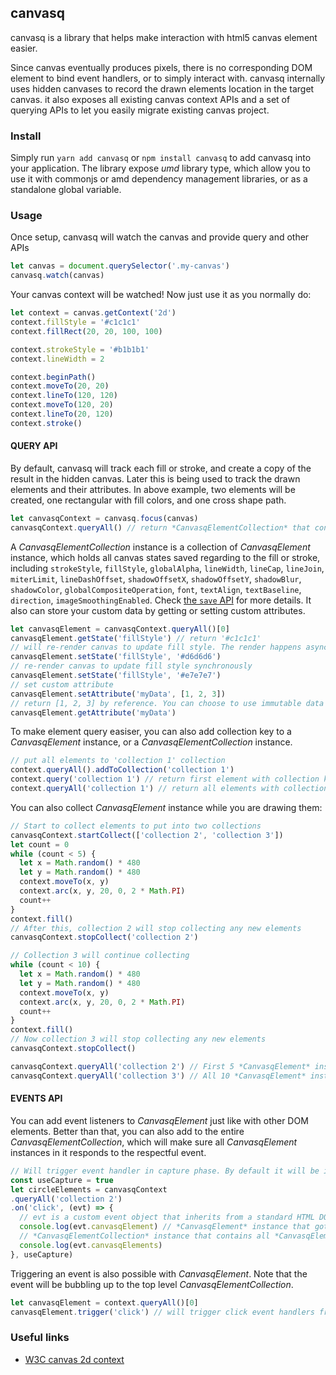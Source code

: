 ## canvasq
canvasq is a library that helps make interaction with html5 canvas element easier. 

Since canvas eventually produces pixels, there is no corresponding DOM element to bind event handlers, or to simply interact with. canvasq internally uses hidden canvases to record the drawn elements location in the target canvas. it also exposes all existing canvas context APIs and a set of querying APIs to let you easily migrate existing canvas project. 

### Install
Simply run `yarn add canvasq` or `npm install canvasq` to add canvasq into your application. The library expose *umd* library type, which allow you to use it with commonjs or amd dependency management libraries, or as a standalone global variable.

### Usage
Once setup, canvasq will watch the canvas and provide query and other APIs
```javascript
let canvas = document.querySelector('.my-canvas')
canvasq.watch(canvas)
```

Your canvas context will be watched! Now just use it as you normally do:
```javascript
let context = canvas.getContext('2d')
context.fillStyle = '#c1c1c1'
context.fillRect(20, 20, 100, 100)

context.strokeStyle = '#b1b1b1'
context.lineWidth = 2

context.beginPath()
context.moveTo(20, 20)
context.lineTo(120, 120)
context.moveTo(120, 20)
context.lineTo(20, 120)
context.stroke()
```

#### QUERY API
By default, canvasq will track each fill or stroke, and create a copy of the result in the hidden canvas. Later this is being used to track the drawn elements and their attributes. In above example, two elements will be created, one rectangular with fill colors, and one cross shape path.
```javascript
let canvasqContext = canvasq.focus(canvas)
canvasqContext.queryAll() // return *CanvasqElementCollection* that contains all elements
```

A *CanvasqElementCollection* instance is a collection of *CanvasqElement* instance, which holds all canvas states saved regarding to the fill or stroke, including `strokeStyle`, `fillStyle`, `globalAlpha`, `lineWidth`, `lineCap`, `lineJoin`, `miterLimit`, `lineDashOffset`, `shadowOffsetX`, `shadowOffsetY`, `shadowBlur`, `shadowColor`, `globalCompositeOperation`, `font`, `textAlign`, `textBaseline`, `direction`, `imageSmoothingEnabled`. Check [the `save` API](https://developer.mozilla.org/en-US/docs/Web/API/CanvasRenderingContext2D/save) for more details. It also can store your custom data by getting or setting custom attributes.
```javascript
let canvasqElement = canvasqContext.queryAll()[0]
canvasqElement.getState('fillStyle') // return '#c1c1c1'
// will re-render canvas to update fill style. The render happens asynchronously
canvasqElement.setState('fillStyle', '#d6d6d6') 
// re-render canvas to update fill style synchronously
canvasqElement.setState('fillStyle', '#e7e7e7')
// set custom attribute
canvasqElement.setAttribute('myData', [1, 2, 3])
// return [1, 2, 3] by reference. You can choose to use immutable data with other immutable libraries
canvasqElement.getAttribute('myData')
```

To make element query easiser, you can also add collection key to a *CanvasqElement* instance, or a *CanvasqElementCollection* instance.
```javascript
// put all elements to 'collection 1' collection
context.queryAll().addToCollection('collection 1')
context.query('collection 1') // return first element with collection key 'collection 1'
context.queryAll('collection 1') // return all elements with collection key 'collection 1' in a *CanvasqElementCollection*
```

You can also collect *CanvasqElement* instance while you are drawing them:
```javascript
// Start to collect elements to put into two collections
canvasqContext.startCollect(['collection 2', 'collection 3'])
let count = 0
while (count < 5) {
  let x = Math.random() * 480
  let y = Math.random() * 480
  context.moveTo(x, y)
  context.arc(x, y, 20, 0, 2 * Math.PI)
  count++
}
context.fill()
// After this, collection 2 will stop collecting any new elements
canvasqContext.stopCollect('collection 2')

// Collection 3 will continue collecting
while (count < 10) {
  let x = Math.random() * 480
  let y = Math.random() * 480
  context.moveTo(x, y)
  context.arc(x, y, 20, 0, 2 * Math.PI)
  count++
}
context.fill()
// Now collection 3 will stop collecting any new elements
canvasqContext.stopCollect()

canvasqContext.queryAll('collection 2') // First 5 *CanvasqElement* instances
canvasqContext.queryAll('collection 3') // All 10 *CanvasqElement* instances
```

#### EVENTS API
You can add event listeners to *CanvasqElement* just like with other DOM elements. Better than that, you can also add to the entire *CanvasqElementCollection*, which will make sure all *CanvasqElement* instances in it responds to the respectful event.
```javascript
// Will trigger event handler in capture phase. By default it will be in bubble phase
const useCapture = true
let circleElements = canvasqContext
.queryAll('collection 2')
.on('click', (evt) => {
  // evt is a custom event object that inherits from a standard HTML DOM event
  console.log(evt.canvasqElement) // *CanvasqElement* instance that got clicked on.
  // *CanvasqElementCollection* instance that contains all *CanvasqElement* instances that occupies the location where the event happens, in the order of 'z-index'
  console.log(evt.canvasqElements) 
}, useCapture)
```

Triggering an event is also possible with *CanvasqElement*. Note that the event will be bubbling up to the top level *CanvasqElementCollection*. 
```javascript
let canvasqElement = context.queryAll()[0]
canvasqElement.trigger('click') // will trigger click event handlers from canvasqElement
```

### Useful links
- [W3C canvas 2d context](https://www.w3.org/TR/2dcontext/)